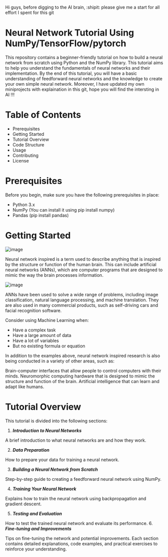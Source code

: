 Hi guys, before digging to the AI brain, :shipit: please give me a start for all effort I spent for this git 
# Neural Network Tutorial Using NumPy/TensorFlow/pytorch
This repository contains a beginner-friendly tutorial on how to build a neural network from scratch using Python and the NumPy library. This tutorial aims to help you understand the fundamentals of neural networks and their implementation. By the end of this tutorial, you will have a basic understanding of feedforward neural networks and the knowledge to create your own simple neural network.
Moreover, I have updated my own miniprojects with explaination in this git, hope you will find the intersting in AI !!! 
# Table of Contents
* Prerequisites
* Getting Started
* Tutorial Overview
* Code Structure
* Usage
* Contributing
* License
# Prerequisites

Before you begin, make sure you have the following prerequisites in place:

* Python 3.x
* NumPy (You can install it using pip install numpy)
* Pandas (pip install pandas)
# Getting Started
![image](https://github.com/LaiTheTrung/neural_network_numpy/assets/100464098/f3738863-c309-4d99-a7d7-3ec568276b4d)

Neural network inspired is a term used to describe anything that is inspired by the structure or function of the human brain. This can include artificial neural networks (ANNs), which are computer programs that are designed to mimic the way the brain processes information.

![image](https://github.com/LaiTheTrung/neural_network_numpy/assets/100464098/28e6d998-eabb-4945-a7b5-4aabe49ff6d5)


ANNs have been used to solve a wide range of problems, including image classification, natural language processing, and machine translation. They are also used in many commercial products, such as self-driving cars and facial recognition software.


Consider using Machine Learning when:
* Have a complex task
* Have a large amount of data
* Have a lot of variables
* But no existing formula or equation


In addition to the examples above, neural network inspired research is also being conducted in a variety of other areas, such as:

Brain-computer interfaces that allow people to control computers with their minds.
Neuromorphic computing hardware that is designed to mimic the structure and function of the brain.
Artificial intelligence that can learn and adapt like humans.
# Tutorial Overview
This tutorial is divided into the following sections:

1. ***Introduction to Neural Networks*** 

A brief introduction to what neural networks are and how they work.

2. ***Data Preparation*** 

How to prepare your data for training a neural network.

3. ***Building a Neural Network from Scratch*** 

Step-by-step guide to creating a feedforward neural network using NumPy.

4. ***Training Your Neural Network*** 

Explains how to train the neural network using backpropagation and gradient descent.

5. ***Testing and Evaluation*** 

How to test the trained neural network and evaluate its performance.
6. ***Fine-tuning and Improvements*** 

Tips on fine-tuning the network and potential improvements.
Each section contains detailed explanations, code examples, and practical exercises to reinforce your understanding.
